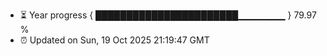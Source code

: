 - ⏳ Year progress { ███████████████████████▁▁▁▁▁▁▁ } 79.97 %
- ⏰ Updated on Sun, 19 Oct 2025 21:19:47 GMT


